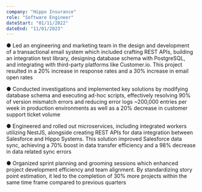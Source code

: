 ```yaml
---
company: "Hippo Insurance"
role: "Software Engineer"
dateStart: "01/11/2022"
dateEnd: "11/01/2023"
---
```


● Led an engineering and marketing team in the design and development of a transactional email system which included crafting REST APIs, building an integration test library, designing database schema with PostgreSQL, and integrating with third-party platforms like Customer.io. This project resulted in a 20% increase in response rates and a 30% increase in email open rates

● Conducted investigations and implemented key solutions by modifying database schema and executing ad-hoc scripts, effectively resolving 90% of version mismatch errors and reducing error logs ~200,000 entries per week in production environments as well as a 20% decrease in customer support ticket volume

● Engineered and rolled out microservices, including integrated workers utilizing NestJS, alongside creating REST APIs for data integration between Salesforce and Hippo Systems. This solution improved Salesforce data sync, achieving a 70% boost in data transfer efficiency and a 98% decrease in data related sync errors

● Organized sprint planning and grooming sessions which enhanced project development efficiency and team alignment. By standardizing story point estimation, it led to the completion of 30% more projects within the same time frame compared to previous quarters